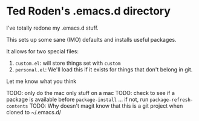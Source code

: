 # Ted Roden's .emacs.d directory

I've totally redone my .emacs.d stuff. 

This sets up some sane (IMO) defaults and installs useful packages.

It allows for two special files:

1. `custom.el`: will store things set with `custom`
2. `personal.el`: We'll load this if it exists for things that don't belong in git. 

Let me know what you think

TODO: only do the mac only stuff on a mac
TODO: check to see if a package is available before `package-install` ... if not, run `package-refresh-contents` 
TODO: Why doesn't magit know that this is a git project when cloned to ~/.emacs.d/
